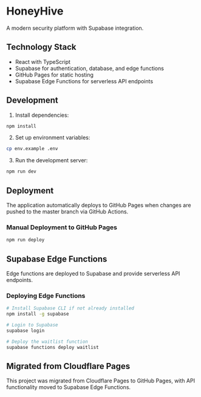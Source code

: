 # HoneyHive

A modern security platform with Supabase integration.

## Technology Stack

- React with TypeScript
- Supabase for authentication, database, and edge functions
- GitHub Pages for static hosting
- Supabase Edge Functions for serverless API endpoints

## Development

1. Install dependencies:
```bash
npm install
```

2. Set up environment variables:
```bash
cp env.example .env
```

3. Run the development server:
```bash
npm run dev
```

## Deployment

The application automatically deploys to GitHub Pages when changes are pushed to the master branch via GitHub Actions.

### Manual Deployment to GitHub Pages
```bash
npm run deploy
```

## Supabase Edge Functions

Edge functions are deployed to Supabase and provide serverless API endpoints.

### Deploying Edge Functions
```bash
# Install Supabase CLI if not already installed
npm install -g supabase

# Login to Supabase
supabase login

# Deploy the waitlist function
supabase functions deploy waitlist
```

## Migrated from Cloudflare Pages
This project was migrated from Cloudflare Pages to GitHub Pages, with API functionality moved to Supabase Edge Functions. 